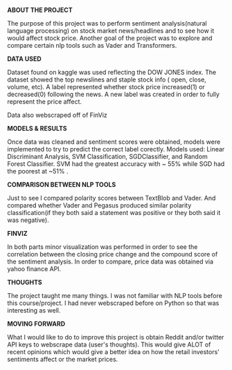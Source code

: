 **ABOUT THE PROJECT**

The purpose of this project was to perform sentiment analysis(natural language processing) on stock market news/headlines and to see how it would affect stock price.  Another goal of the project was to explore and compare certain nlp tools such as Vader and Transformers.

**DATA USED**

Dataset found on kaggle was used reflecting the DOW JONES index.  The dataset showed the top newslines and staple stock info ( open, close, volume, etc). A label represented whether stock price increased(1) or decreased(0) following the news. A new label was created in order to fully represent the price affect.

Data also webscraped off of FinViz

**MODELS & RESULTS**

Once data was cleaned and sentiment scores were obtained, models were implemented to try to predict the correct label corectly. Models used: Linear Discriminant Analysis, SVM Classification, SGDClassifier, and Random Forest Classifier. SVM had the greatest accuracy with ~ 55% while SGD had the poorest at ~51% .

**COMPARISON BETWEEN NLP TOOLS**

Just to see I compared polarity scores between TextBlob and Vader.  And compared whether Vader and Pegasus produced similar polarity classification(if they both said a statement was positive or they both said it was negative).

**FINVIZ**

In both parts minor visualization was performed in order to see the correlation between the closing price change and the compound score of the sentiment analysis. In order to compare, price data was obtained via yahoo finance API.

**THOUGHTS**

The project taught me many things.  I was not familiar with NLP tools before this course/project.  I had never webscraped before on Python so that was interesting as well.

**MOVING FORWARD**

What I would like to do to improve this project is obtain Reddit and/or twitter API keys to webscrape data (user's thoughts).  This would give ALOT of recent opinions which would give a better idea on how the retail investors' sentiments affect or the market prices.  